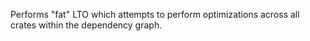 Performs "fat" LTO which attempts to perform optimizations across all crates within the dependency graph.